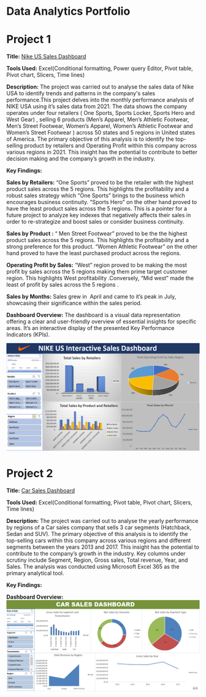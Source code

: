# Data Analytics Portfolio
# Project 1
**Title:** [Nike US Sales Dashboard](https://github.com/Buchimaife/Buchimaife.github.io/blob/main/NIKE%20DASHBOARDAdvanced-Pivot-Start_v2.xlsx)

**Tools Used:** Excel(Conditional formatting, Power query Editor, Pivot table, Pivot chart, Slicers, Time lines)

**Description:** 
The project was carried out to analyse the sales data of Nike USA to identify trends and patterns in the company's sales performance.This project delves into the monthly performance analysis of NIKE USA using it’s sales data from 2021. The data shows the company operates under four  retailers ( One Sports, Sports Locker, Sports Hero and West Gear) , selling 6 products (Men’s Apparel, Men’s Athletic Footwear,  Men’s Street Footwear, Women’s Apparel, Women’s Athletic Footwear and Women’s Street Footwear ) across 50 states and 5 regions in United states of America.
The primary objective of this analysis is to identify the top-selling product by retailers and Operating Profit  within this company across various regions in 2021. This insight has the potential to contribute to better decision making and  the company’s growth in the industry.

**Key Findings:** 

**Sales by Retailers:** “One Sports” proved to be the retailer with the highest product sales across the 5 regions. This highlights the profitability and a robust sales strategy which “One Sports” brings to the business which encourages business continuity. “Sports Hero” on the other hand proved to have the least product sales across the 5 regions. This is a pointer for a future project to analyze key indexes that negatively affects their sales in order to re-strategize and boost sales or consider business continuity.

**Sales by Product :** “ Men Street Footwear” proved to be the the highest product sales across the 5 regions. This highlights the profitability and a strong preference for this product. “Women Athletic Footwear”  on the other hand proved to have the least purchased product across the regions.

**Operating Profit by Sales:** “West” region proved to be making the most profit by sales across the 5 regions making them prime target customer region.  This highlights West profitability .Conversely, “Mid west” made the least of profit by sales across the 5 regions .

**Sales by Months:**  Sales grew in  April  and came to it’s peak in July, showcasing their significance within the sales period.

**Dashboard Overview:**
The dashboard is a visual data representation offering a clear and user-friendly overview of essential insights for specific areas. It’s an interactive display of the presented Key Performance Indicators (KPIs).

![Nikedashboard](Nikedashboard.PNG)

# Project 2
**Title:** [Car Sales Dashboard](https://github.com/Buchimaife/Buchimaife.github.io/blob/main/CAR%20SALES%20DASHBOARD.xlsx)

**Tools Used:** Excel(Conditional formatting, Pivot table, Pivot chart, Slicers, Time lines)

**Description:** The project was carried out to analyse the yearly performance by regions of a Car sales company that sells 3 car segments (Hatchback, Sedan and SUV).
The primary objective of this analysis is to identify the top-selling cars within this company across various regions and different segments between the years 2013 and 2017. This insight has the potential to contribute to the company’s growth in the industry.
Key columns under scrutiny include Segment, Region, Gross sales, Total revenue, Year, and Sales. The analysis was conducted using Microsoft Excel 365 as the primary analytical tool.

**Key Findings:** 

**Dashboard Overview:**
![Carsales](Carsales.PNG)





